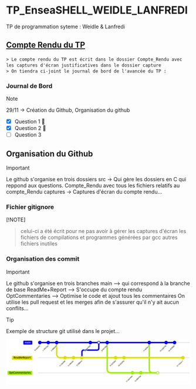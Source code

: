 # TP_EnseaSHELL_WEIDLE_LANFREDI
TP de programmation syteme : Weidle &amp; Lanfredi 

## [Compte Rendu du TP ](Compte_Rendu/REPORT.md)
    > Le compte rendu du TP est écrit dans le dossier Compte_Rendu avec les captures d'écran justificatives dans le dossier capture
    > On tiendra ci-joint le journal de bord de l'avancée du TP :

 ### Journal de Bord

>[!NOTE]
> 29/11 -> Création du Github, Organisation du github
- [x] Question 1 :tada:
- [x] Question 2 :tada:
- [ ] Question 3

## Organisation du Github
>[!IMPORTANT]
> Le github s'organise en trois dossiers 
> src -> Qui gère les dossiers en C qui reppond aux questions.
> Compte_Rendu avec tous les fichiers relatifs au compte_Rendu
> captures -> Captures d'écran du compte rendu...
    
### Fichier gitignore
[!NOTE]
> celui-ci a été écrit pour ne pas avoir à gérer les captures d'écran 
> les fichiers de compilations et programmes générées par gcc
> autres fichiers inutiles 

### Organisation des commit 
>[!IMPORTANT]
> Le github s'organise en trois branches
> main --> qui correspond à la branche de base 
> ReadMe+Report --> S'occupe du compte rendu  
> OptCommentaries --> Optimise le code et ajout tous les commentaires
> On utilise les pull request et les merges afin de s'assurer qu'il n'y ait aucun conflits...

>[!TIP]
> Exemple de structure git utilisé dans le projet...

![Screenshot](capture/gitExplained.png)
